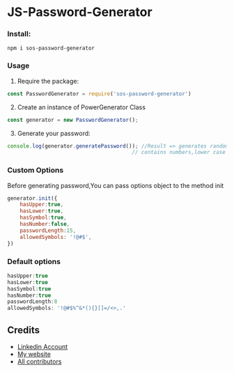 # JS-Password-Generator 
### Install:
`npm i sos-password-generator`


### Usage
1. Require the package:

```javascript
const PasswordGenerator = require('sos-password-generator')
```

2. Create an instance of PowerGenerator Class

```javascript
const generator = new PasswordGenerator();
```
3. Generate your password:
```javascript
console.log(generator.generatePassword()); //Result => generates random 8-character-length password 
                                        // contains numbers,lower case ,upper case, and symbols.
```   


### Custom Options 
Before generating password,You can pass options object to the method init

```javascript
generator.init({
    hasUpper:true,
    hasLower:true,
    hasSymbol:true,
    hasNumber:false,
    passwordLength:15,
    allowedSymbols: '!@#$',
})
```

### Default options

```javascript
hasUpper:true
hasLower:true
hasSymbol:true
hasNumber:true
passwordLength:8
allowedSymbols: '!@#$%^&*(){}[]=/<>,.'
```


Credits
-------
- [Linkedin Account](https://www.somar-kesen.com/)  </br>
- [My website](https://www.somar-kesen.com/) </br>
- [All contributors](https://github.com/Syrian-Open-Source/js-password-generator/graphs/contributors)

